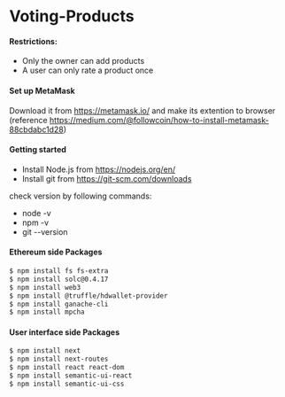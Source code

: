 # Voting-Products

#### Restrictions:
  - Only the owner can add products
  - A user can only rate a product once
  
#### Set up MetaMask
Download it from https://metamask.io/ and make its extention to browser  (reference https://medium.com/@followcoin/how-to-install-metamask-88cbdabc1d28)

#### Getting started

- Install Node.js from https://nodejs.org/en/
- Install git from https://git-scm.com/downloads

check version by following commands:
- node -v
- npm -v
- git --version

#### Ethereum side Packages
``` sh
$ npm install fs fs-extra
$ npm install solc@0.4.17
$ npm install web3
$ npm install @truffle/hdwallet-provider
$ npm install ganache-cli
$ npm install mpcha
```
#### User interface side Packages
```sh
$ npm install next
$ npm install next-routes
$ npm install react react-dom
$ npm install semantic-ui-react
$ npm install semantic-ui-css
```
